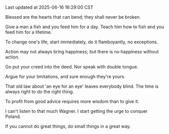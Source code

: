 Last updated at 2025-06-16 16:29:00 CST

Blessed are the hearts that can bend; they shall never be broken.

Give a man a fish and you feed him for a day. Teach him how to fish and you feed him for a lifetime.

To change one's life, start immediately, do it flamboyantly, no exceptions.

Action may not always bring happiness; but there is no happiness without action.

Go put your creed into the deed. Nor speak with double tongue.

Argue for your limitations, and sure enough they're yours.

That old law about 'an eye for an eye' leaves everybody blind. The time is always right to do the right thing.

To profit from good advice requires more wisdom than to give it.

I can't listen to that much Wagner. I start getting the urge to conquer Poland.

If you cannot do great things, do small things in a great way.

